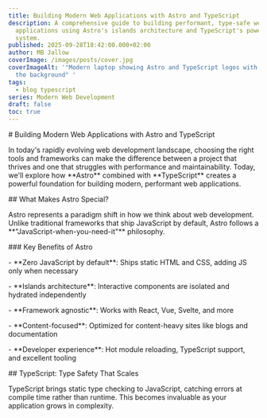 ```yaml
---
title: Building Modern Web Applications with Astro and TypeScript
description: A comprehensive guide to building performant, type-safe web
  applications using Astro's islands architecture and TypeScript's powerful type
  system.
published: 2025-09-28T18:42:00.000+02:00
author: MB Jallow
coverImage: /images/posts/cover.jpg
coverImageAlt: '"Modern laptop showing Astro and TypeScript logos with code in
  the background" '
tags:
  - blog typescript
series: Modern Web Development
draft: false
toc: true
---
```

\# Building Modern Web Applications with Astro and TypeScript





In today's rapidly evolving web development landscape, choosing the right tools and frameworks can make the difference between a project that thrives and one that struggles with performance and maintainability. Today, we'll explore how \*\*Astro\*\* combined with \*\*TypeScript\*\* creates a powerful foundation for building modern, performant web applications.





\## What Makes Astro Special?





Astro represents a paradigm shift in how we think about web development. Unlike traditional frameworks that ship JavaScript by default, Astro follows a \*\*"JavaScript-when-you-need-it"\*\* philosophy.





\### Key Benefits of Astro





\- \*\*Zero JavaScript by default\*\*: Ships static HTML and CSS, adding JS only when necessary

\- \*\*Islands architecture\*\*: Interactive components are isolated and hydrated independently

\- \*\*Framework agnostic\*\*: Works with React, Vue, Svelte, and more

\- \*\*Content-focused\*\*: Optimized for content-heavy sites like blogs and documentation

\- \*\*Developer experience\*\*: Hot module reloading, TypeScript support, and excellent tooling





\## TypeScript: Type Safety That Scales





TypeScript brings static type checking to JavaScript, catching errors at compile time rather than runtime. This becomes invaluable as your application grows in complexity.
